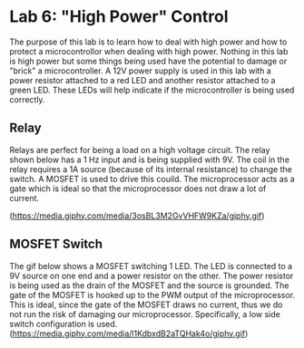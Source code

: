 # Lab 6: "High Power" Control
The purpose of this lab is to learn how to deal with high power and how to protect a microcontrollor when dealing with high power.  Nothing in this lab is high power but some things being used have the potential to damage or "brick" a microcontroller.  A 12V power supply is used in this lab with a power resistor attached to a red LED and another resistor attached to a green LED.  These LEDs will help indicate if the microcontroller is being used correctly.

## Relay
Relays are perfect for being a load on a high voltage circuit.  The relay shown below has a 1 Hz input and is being supplied with 9V.
The coil in the relay requires a 1A source (because of its internal resistance) to change the switch.  A MOSFET is used to drive this couild.  The microprocessor acts as a gate which is ideal so that the microprocessor does not draw a lot of current.

(https://media.giphy.com/media/3osBL3M2GvVHFW9KZa/giphy.gif)

## MOSFET Switch
The gif below shows a MOSFET switching 1 LED.  The LED is connected to a 9V source on one end and a power resistor on the other.  The power resistor is being used as the drain of the MOSFET and the source is grounded.  The gate of the
MOSFET is hooked up to the PWM output of the microprocessor. This is ideal, since the gate of the MOSFET draws no current, thus we do not run the risk of damaging our microprocessor. Specifically, a low side switch configuration is used.
(https://media.giphy.com/media/l1KdbxdB2aTQHak4o/giphy.gif)
